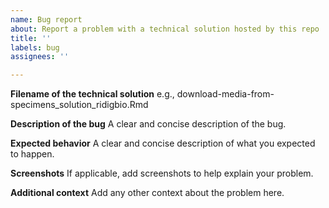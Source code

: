 ```yaml
---
name: Bug report
about: Report a problem with a technical solution hosted by this repo
title: ''
labels: bug
assignees: ''

---
```


**Filename of the technical solution**
e.g., download-media-from-specimens_solution_ridigbio.Rmd

**Description of the bug**
A clear and concise description of the bug.

**Expected behavior**
A clear and concise description of what you expected to happen.

**Screenshots**
If applicable, add screenshots to help explain your problem.

**Additional context**
Add any other context about the problem here.
